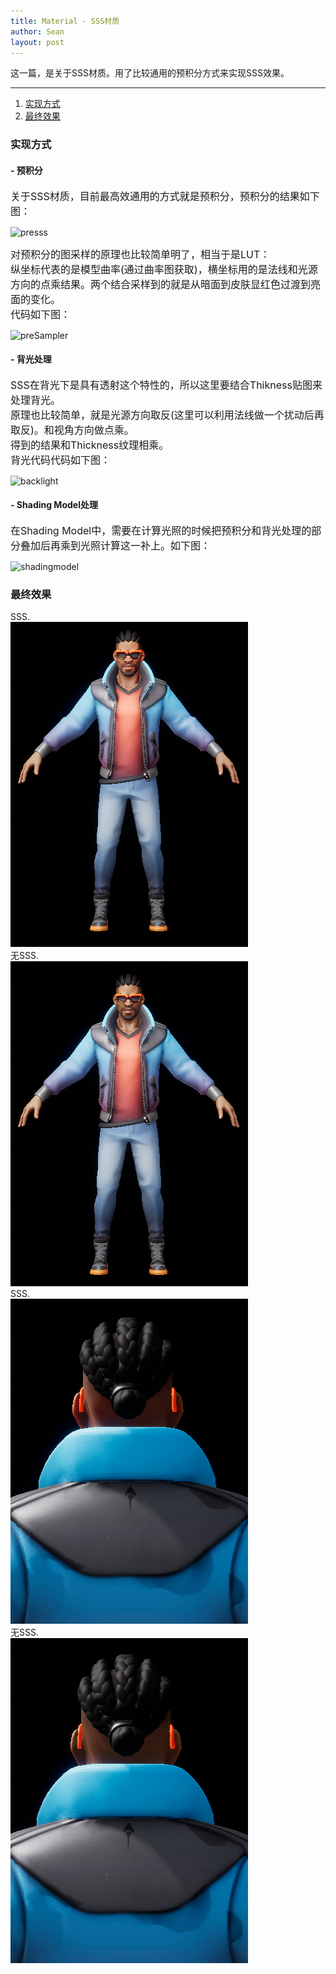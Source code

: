 ```yaml
---
title: Material - SSS材质
author: Sean
layout: post
---
```

这一篇，是关于SSS材质。用了比较通用的预积分方式来实现SSS效果。

****

1. [实现方式](#实现方式)
2. [最终效果](#最终效果)

### 实现方式
#### - 预积分
<font size="3">
  关于SSS材质，目前最高效通用的方式就是预积分，预积分的结果如下图：
</font>

  ![presss](https://user-images.githubusercontent.com/106949238/175059430-e150cf10-cc81-49bf-8861-81bdfc468db9.png)
  
<font size="3">
    对预积分的图采样的原理也比较简单明了，相当于是LUT：<br>
    纵坐标代表的是模型曲率(通过曲率图获取)，横坐标用的是法线和光源方向的点乘结果。两个结合采样到的就是从暗面到皮肤显红色过渡到亮面的变化。<br>
    代码如下图：<br>
</font>

  ![preSampler](https://user-images.githubusercontent.com/106949238/175062992-932ddb04-e045-4e69-9ea8-92ed9a0c240e.png)

#### - 背光处理
<font size="3">
  SSS在背光下是具有透射这个特性的，所以这里要结合Thikness贴图来处理背光。<br>
  原理也比较简单，就是光源方向取反(这里可以利用法线做一个扰动后再取反)。和视角方向做点乘。<br>
  得到的结果和Thickness纹理相乘。<br>
  背光代码代码如下图：<br>
</font>

  ![backlight](https://user-images.githubusercontent.com/106949238/175064074-7e15dafe-8167-4255-b8e7-cf4a9f66516d.png)

#### - Shading Model处理
<font size="3">
  在Shading Model中，需要在计算光照的时候把预积分和背光处理的部分叠加后再乘到光照计算这一补上。如下图：<br>
</font>

  ![shadingmodel](https://user-images.githubusercontent.com/106949238/175064903-f2df791f-ec38-4172-a994-00a9fd904251.png)

### 最终效果

<div class="container">
    <!-- COMPARISON SLIDER CODE START -->
    <div class="comparison-slider-wrapper">
    <!-- Comparison Slider - this div contain the slider with the individual images captions -->
    <div class="comparison-slider">
        <div class="overlay">SSS.</div>
        <img src="/assets/images/sss/front-sss.png" alt="marioPhoto 2">
        <!-- Div containing the image layed out on top from the left -->
        <div class="resize">
            <div class="overlay">无SSS.</div>
        <img src="/assets/images/sss/front.png" alt="marioPhoto 1">
        </div>
        <!-- Divider where user will interact with the slider -->
        <div class="divider"></div>
    </div>
    <!-- COMPARISON SLIDER CODE END -->
</div>

<div class="container">
    <!-- COMPARISON SLIDER CODE START -->
    <div class="comparison-slider-wrapper">
    <!-- Comparison Slider - this div contain the slider with the individual images captions -->
    <div class="comparison-slider">
        <div class="overlay">SSS.</div>
        <img src="/assets/images/sss/back-sss.png" alt="marioPhoto 2">
        <!-- Div containing the image layed out on top from the left -->
        <div class="resize">
            <div class="overlay">无SSS.</div>
        <img src="/assets/images/sss/back.png" alt="marioPhoto 1">
        </div>
        <!-- Divider where user will interact with the slider -->
        <div class="divider"></div>
    </div>
    <!-- COMPARISON SLIDER CODE END -->
</div>
